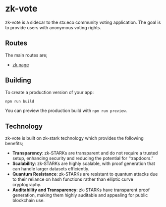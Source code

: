 # zk-vote

zk-vote is a sidecar to the stx.eco community voting application. The goal is to
provide users with anonymous voting rights.

## Routes

The main routes are;

- [zk page](https://stx.eco/zk-vote)

## Building

To create a production version of your app:

```bash
npm run build
```

You can preview the production build with `npm run preview`.

## Technology

zk-vote is built on zk-stark technology which provides the following benefits;

- **Transparency**: zk-STARKs are transparent and do not require a trusted setup, enhancing security and reducing the potential for “trapdoors.”
- **Scalability**: zk-STARKs are highly scalable, with proof generation that can handle larger datasets efficiently.
- **Quantum Resistance**: zk-STARKs are resistant to quantum attacks due to their reliance on hash functions rather than elliptic curve cryptography.
- **Auditability and Transparency**: zk-STARKs have transparent proof generation, making them highly auditable and appealing for public blockchain use.
